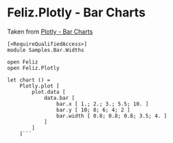 ﻿# Feliz.Plotly - Bar Charts

Taken from [Plotly - Bar Charts](https://plot.ly/javascript/bar-charts/)

```fsharp:plotly-chart-bar-widths
[<RequireQualifiedAccess>]
module Samples.Bar.Widths

open Feliz
open Feliz.Plotly

let chart () =
    Plotly.plot [
        plot.data [
            data.bar [
                bar.x [ 1.; 2.; 3.; 5.5; 10. ]
                bar.y [ 10; 8; 6; 4; 2 ]
                bar.width [ 0.8; 0.8; 0.8; 3.5; 4. ]
            ]
        ]
    ]```